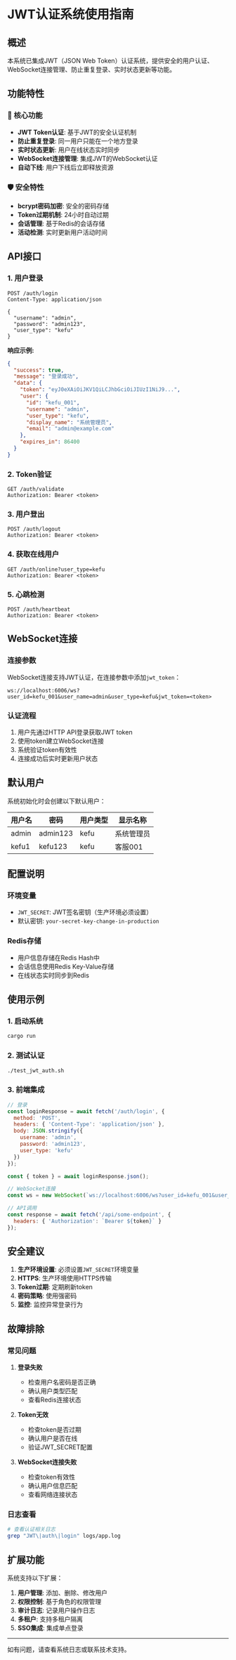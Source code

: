 # JWT认证系统使用指南

## 概述

本系统已集成JWT（JSON Web Token）认证系统，提供安全的用户认证、WebSocket连接管理、防止重复登录、实时状态更新等功能。

## 功能特性

### 🔐 核心功能
- **JWT Token认证**: 基于JWT的安全认证机制
- **防止重复登录**: 同一用户只能在一个地方登录
- **实时状态更新**: 用户在线状态实时同步
- **WebSocket连接管理**: 集成JWT的WebSocket认证
- **自动下线**: 用户下线后立即释放资源

### 🛡️ 安全特性
- **bcrypt密码加密**: 安全的密码存储
- **Token过期机制**: 24小时自动过期
- **会话管理**: 基于Redis的会话存储
- **活动检测**: 实时更新用户活动时间

## API接口

### 1. 用户登录
```http
POST /auth/login
Content-Type: application/json

{
  "username": "admin",
  "password": "admin123",
  "user_type": "kefu"
}
```

**响应示例:**
```json
{
  "success": true,
  "message": "登录成功",
  "data": {
    "token": "eyJ0eXAiOiJKV1QiLCJhbGciOiJIUzI1NiJ9...",
    "user": {
      "id": "kefu_001",
      "username": "admin",
      "user_type": "kefu",
      "display_name": "系统管理员",
      "email": "admin@example.com"
    },
    "expires_in": 86400
  }
}
```

### 2. Token验证
```http
GET /auth/validate
Authorization: Bearer <token>
```

### 3. 用户登出
```http
POST /auth/logout
Authorization: Bearer <token>
```

### 4. 获取在线用户
```http
GET /auth/online?user_type=kefu
Authorization: Bearer <token>
```

### 5. 心跳检测
```http
POST /auth/heartbeat
Authorization: Bearer <token>
```

## WebSocket连接

### 连接参数
WebSocket连接支持JWT认证，在连接参数中添加`jwt_token`：

```
ws://localhost:6006/ws?user_id=kefu_001&user_name=admin&user_type=kefu&jwt_token=<token>
```

### 认证流程
1. 用户先通过HTTP API登录获取JWT token
2. 使用token建立WebSocket连接
3. 系统验证token有效性
4. 连接成功后实时更新用户状态

## 默认用户

系统初始化时会创建以下默认用户：

| 用户名 | 密码 | 用户类型 | 显示名称 |
|--------|------|----------|----------|
| admin | admin123 | kefu | 系统管理员 |
| kefu1 | kefu123 | kefu | 客服001 |

## 配置说明

### 环境变量
- `JWT_SECRET`: JWT签名密钥（生产环境必须设置）
- 默认密钥: `your-secret-key-change-in-production`

### Redis存储
- 用户信息存储在Redis Hash中
- 会话信息使用Redis Key-Value存储
- 在线状态实时同步到Redis

## 使用示例

### 1. 启动系统
```bash
cargo run
```

### 2. 测试认证
```bash
./test_jwt_auth.sh
```

### 3. 前端集成
```javascript
// 登录
const loginResponse = await fetch('/auth/login', {
  method: 'POST',
  headers: { 'Content-Type': 'application/json' },
  body: JSON.stringify({
    username: 'admin',
    password: 'admin123',
    user_type: 'kefu'
  })
});

const { token } = await loginResponse.json();

// WebSocket连接
const ws = new WebSocket(`ws://localhost:6006/ws?user_id=kefu_001&user_name=admin&user_type=kefu&jwt_token=${token}`);

// API调用
const response = await fetch('/api/some-endpoint', {
  headers: { 'Authorization': `Bearer ${token}` }
});
```

## 安全建议

1. **生产环境设置**: 必须设置`JWT_SECRET`环境变量
2. **HTTPS**: 生产环境使用HTTPS传输
3. **Token过期**: 定期刷新token
4. **密码策略**: 使用强密码
5. **监控**: 监控异常登录行为

## 故障排除

### 常见问题

1. **登录失败**
   - 检查用户名密码是否正确
   - 确认用户类型匹配
   - 查看Redis连接状态

2. **Token无效**
   - 检查token是否过期
   - 确认用户是否在线
   - 验证JWT_SECRET配置

3. **WebSocket连接失败**
   - 检查token有效性
   - 确认用户信息匹配
   - 查看网络连接状态

### 日志查看
```bash
# 查看认证相关日志
grep "JWT\|auth\|login" logs/app.log
```

## 扩展功能

系统支持以下扩展：

1. **用户管理**: 添加、删除、修改用户
2. **权限控制**: 基于角色的权限管理
3. **审计日志**: 记录用户操作日志
4. **多租户**: 支持多租户隔离
5. **SSO集成**: 集成单点登录

---

如有问题，请查看系统日志或联系技术支持。